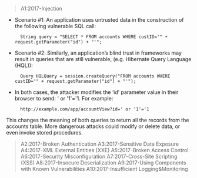> A1:2017-Injection
- Scenario #1: An application uses untrusted data in the construction of the following vulnerable SQL call:

        String query = "SELECT * FROM accounts WHERE custID='" + request.getParameter("id") + "'";

- Scenario #2: Similarly, an application’s blind trust in frameworks may result in queries that are still vulnerable, (e.g. Hibernate Query Language (HQL)):

        Query HQLQuery = session.createQuery("FROM accounts WHERE custID='" + request.getParameter("id") + "'");

- In both cases, the attacker modifies the ‘id’ parameter value in their browser to send: ' or '1'='1. For example:

        http://example.com/app/accountView?id=' or '1'='1
This changes the meaning of both queries to return all the records from the accounts table. More dangerous attacks could modify or delete data, or even invoke stored procedures.

>A2:2017-Broken Authentication
>A3:2017-Sensitive Data Exposure
>A4:2017-XML External Entities (XXE)
>A5:2017-Broken Access Control
>A6:2017-Security Misconfiguration
>A7:2017-Cross-Site Scripting (XSS)
>A8:2017-Insecure Deserialization
>A9:2017-Using Components with Known Vulnerabilities
>A10:2017-Insufficient Logging&Monitoring
